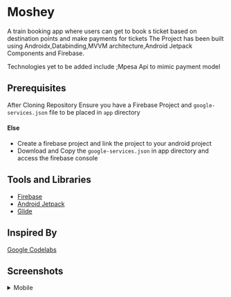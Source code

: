 # Moshey
A train booking app where users can get to book s ticket based on destination points and make payments for tickets
The Project has been built using Androidx,Databinding,MVVM architecture,Android Jetpack Components and Firebase.

Technologies yet to be added include ;Mpesa Api to mimic payment model

## Prerequisites

After Cloning Repository Ensure you have a Firebase Project and ```google-services.json``` file to be placed
in ```app``` directory

#### Else

- Create a firebase project and link the project to your android project
- Download and Copy the ```google-services.json``` in app directory and access the firebase console

## Tools and Libraries 

- [Firebase](https://firebase.google.com/?)
- [Android Jetpack](https://developer.android.com/jetpack) 
- [Glide](https://bumptech.github.io/glide/)

## Inspired By

[Google Codelabs](https://codelabs.developers.google.com/codelabs/build-app-with-arch-components/index.html)

## Screenshots

 <details>

   <summary> Mobile </summary>

| [![Main View](https://github.com/Davidodari/Moshey/blob/master/screenshots/1.png)]()| [![Main View](https://github.com/Davidodari/Moshey/blob/master/screenshots/2.png)]()| [![Main View](https://github.com/Davidodari/Moshey/blob/master/screenshots/3.png)]()| [![Main View](https://github.com/Davidodari/Moshey/blob/master/screenshots/4.png)]()|
|:---:||:---:||:---:||:---:|
| | | | |

 </details>

